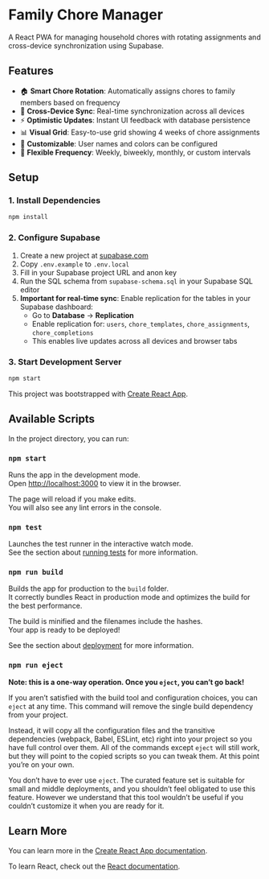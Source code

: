 # Family Chore Manager

A React PWA for managing household chores with rotating assignments and cross-device synchronization using Supabase.

## Features

- 🏠 **Smart Chore Rotation**: Automatically assigns chores to family members based on frequency
- 📱 **Cross-Device Sync**: Real-time synchronization across all devices
- ⚡ **Optimistic Updates**: Instant UI feedback with database persistence
- 📊 **Visual Grid**: Easy-to-use grid showing 4 weeks of chore assignments
- 🎨 **Customizable**: User names and colors can be configured
- 🔄 **Flexible Frequency**: Weekly, biweekly, monthly, or custom intervals

## Setup

### 1. Install Dependencies
```bash
npm install
```

### 2. Configure Supabase
1. Create a new project at [supabase.com](https://supabase.com)
2. Copy `.env.example` to `.env.local`
3. Fill in your Supabase project URL and anon key
4. Run the SQL schema from `supabase-schema.sql` in your Supabase SQL editor
5. **Important for real-time sync**: Enable replication for the tables in your Supabase dashboard:
   - Go to **Database** → **Replication**
   - Enable replication for: `users`, `chore_templates`, `chore_assignments`, `chore_completions`
   - This enables live updates across all devices and browser tabs

### 3. Start Development Server
```bash
npm start
```

This project was bootstrapped with [Create React App](https://github.com/facebook/create-react-app).

## Available Scripts

In the project directory, you can run:

### `npm start`

Runs the app in the development mode.\
Open [http://localhost:3000](http://localhost:3000) to view it in the browser.

The page will reload if you make edits.\
You will also see any lint errors in the console.

### `npm test`

Launches the test runner in the interactive watch mode.\
See the section about [running tests](https://facebook.github.io/create-react-app/docs/running-tests) for more information.

### `npm run build`

Builds the app for production to the `build` folder.\
It correctly bundles React in production mode and optimizes the build for the best performance.

The build is minified and the filenames include the hashes.\
Your app is ready to be deployed!

See the section about [deployment](https://facebook.github.io/create-react-app/docs/deployment) for more information.

### `npm run eject`

**Note: this is a one-way operation. Once you `eject`, you can’t go back!**

If you aren’t satisfied with the build tool and configuration choices, you can `eject` at any time. This command will remove the single build dependency from your project.

Instead, it will copy all the configuration files and the transitive dependencies (webpack, Babel, ESLint, etc) right into your project so you have full control over them. All of the commands except `eject` will still work, but they will point to the copied scripts so you can tweak them. At this point you’re on your own.

You don’t have to ever use `eject`. The curated feature set is suitable for small and middle deployments, and you shouldn’t feel obligated to use this feature. However we understand that this tool wouldn’t be useful if you couldn’t customize it when you are ready for it.

## Learn More

You can learn more in the [Create React App documentation](https://facebook.github.io/create-react-app/docs/getting-started).

To learn React, check out the [React documentation](https://reactjs.org/).
